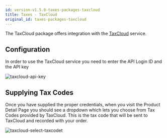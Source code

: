 ```yaml
---
id: version-v1.5.0-taxes-packages-taxcloud
title: Taxes - TaxCloud
original_id: taxes-packages-taxcloud
---
```

    
The TaxCloud package offers integration with the [TaxCloud](https://taxcloud.net/) service.

## Configuration

In order to use the TaxCloud service you need to enter the API Login ID and the API key

![taxcloud-api-key](/assets/taxcloud-api-key.png)

## Supplying Tax Codes

Once you have supplied the proper credentials, when you visit the Product Detail Page you should see a dropdown which lets you choose from Tax Codes provided by TaxCloud. This is the tax code that will be sent to TaxCloud and recorded with your order.

![taxcloud-select-taxcodet](/assets/taxcloud-select-taxcodet.png)
